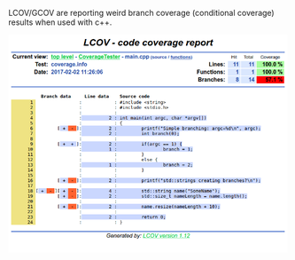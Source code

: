 LCOV/GCOV are reporting weird branch coverage (conditional coverage) results when used with c++.

![LCOV Result](https://raw.githubusercontent.com/ghandmann/lcov-branch-coverage-weirdness/master/screenshot-coverage-report-main.cpp.png)
